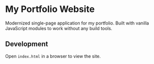 # My Portfolio Website

Modernized single-page application for my portfolio. Built with vanilla JavaScript modules to work without any build tools.

## Development

Open `index.html` in a browser to view the site.
